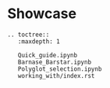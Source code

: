 # Showcase

```{eval-rst}
.. toctree::
   :maxdepth: 1

   Quick_guide.ipynb
   Barnase_Barstar.ipynb
   Polyglot_selection.ipynb
   working_with/index.rst
```